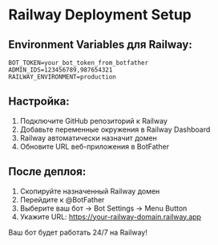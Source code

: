 
# Railway Deployment Setup

## Environment Variables для Railway:

```
BOT_TOKEN=your_bot_token_from_botfather
ADMIN_IDS=123456789,987654321
RAILWAY_ENVIRONMENT=production
```

## Настройка:

1. Подключите GitHub репозиторий к Railway
2. Добавьте переменные окружения в Railway Dashboard
3. Railway автоматически назначит домен
4. Обновите URL веб-приложения в BotFather

## После деплоя:

1. Скопируйте назначенный Railway домен
2. Перейдите к @BotFather
3. Выберите ваш бот → Bot Settings → Menu Button
4. Укажите URL: https://your-railway-domain.railway.app

Ваш бот будет работать 24/7 на Railway!
